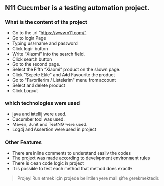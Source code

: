 ## N11 Cucumber is a testing automation project.

### What is the content of the project
* Go to the url “https://www.n11.com/”
* Go to login Page
* Typing username and password
* Click login button
* Write “Xiaomi” into the search field.
* Click search button
* Go to the second page.
* Select the Fifth “Xiaomi” product on the shown page.
* Click "Sepete Ekle" and Add Favourite the product
* Go to "Favorilerim / Listelerim" menu from account
* Select and delete product
* Click Logout

### which technologies were used
* java and intellij were used. 
* Cucumber tool was used.
* Maven, Junit and TestNG were used.
* Log4j and Assertion were used in project

### Other Features
* There are inline comments to understand easily the codes
* The project was made according to development environment rules
* There is clean code logic in project
* It is possible to test each method that method does exactly

> Projeyi Run etmek için projede belirtilen yere mail şifre gerekmektedir.
